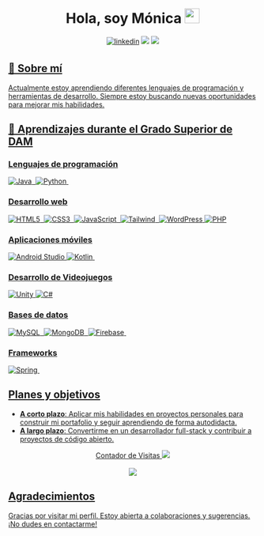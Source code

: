 <div align="center">
  <h1 align="center">Hola, soy Mónica <img src="https://github.com/abdoachhoubi/abdoachhoubi/blob/main/gifs/Hi.gif" width="30"> </h1>
  <a href="https://www.linkedin.com/in/monica-pc"><img src=https://img.shields.io/badge/linkedin-%2300acee.svg?color=405DE6&style=for-the-badge&logo=linkedin&logoColor=white alt=linkedin style="margin-bottom: 5px;" /></a>
  <a href="mailto:monicapc.dev@gmail.com"><img src="https://img.shields.io/badge/-Gmail-D14836?style=for-the-badge&logo=Gmail&logoColor=white"/></a>
  <a href="#"><img src ="https://img.shields.io/badge/portfolio-%23.svg?&style=for-the-badge&logo=&logoColor=white%22">
</div>

## 🚀 Sobre mí
Actualmente estoy aprendiendo diferentes lenguajes de programación y herramientas de desarrollo. Siempre estoy buscando nuevas oportunidades para mejorar mis habilidades.

## 📖 Aprendizajes durante el Grado Superior de DAM
### Lenguajes de programación
  ![Java](https://img.shields.io/badge/java-%23ED8B00.svg?style=for-the-badge&logo=java&logoColor=white)&nbsp;
  ![Python](https://img.shields.io/badge/python-3670A0?style=for-the-badge&logo=python&logoColor=ffdd54)&nbsp;
### Desarrollo web
  ![HTML5](https://img.shields.io/badge/html5-%23E34F26.svg?style=for-the-badge&logo=html5&logoColor=white)&nbsp;
  ![CSS3](https://img.shields.io/badge/css3-%231572B6.svg?style=for-the-badge&logo=css3&logoColor=white)&nbsp;
  ![JavaScript](https://img.shields.io/badge/javascript-%23323330.svg?style=for-the-badge&logo=javascript&logoColor=%23F7DF1E)&nbsp;
  ![Tailwind](https://img.shields.io/badge/Tailwind_CSS-38B2AC?style=for-the-badge&logo=tailwind-css&logoColor=white)&nbsp;
  ![WordPress](https://img.shields.io/badge/WordPress-%23117AC9.svg?style=for-the-badge&logo=WordPress&logoColor=white)
  ![PHP](https://img.shields.io/badge/php-%23777BB4.svg?style=for-the-badge&logo=php&logoColor=white)
### Aplicaciones móviles
  ![Android Studio](https://img.shields.io/badge/Android%20Studio-3DDC84.svg?style=for-the-badge&logo=androidstudio&logoColor=white)
  ![Kotlin](https://img.shields.io/badge/Kotlin-0095D5?&style=for-the-badge&logo=kotlin&logoColor=white)&nbsp; 
### Desarrollo de Videojuegos
  ![Unity](https://img.shields.io/badge/Unity-100000?style=for-the-badge&logo=unity&logoColor=white)
  ![C#](https://img.shields.io/badge/c%23-%23239120.svg?style=for-the-badge&logo=c-sharp&logoColor=white)
### Bases de datos
  ![MySQL](https://img.shields.io/badge/MySQL-005C84?style=for-the-badge&logo=mysql&logoColor=white)&nbsp;
  ![MongoDB](https://img.shields.io/badge/MongoDB-%234ea94b.svg?style=for-the-badge&logo=mongodb&logoColor=white)&nbsp;
  ![Firebase](https://img.shields.io/badge/firebase-ffca28?style=for-the-badge&logo=firebase&logoColor=black)&nbsp;
### Frameworks
  ![Spring](https://img.shields.io/badge/spring-%236DB33F.svg?style=for-the-badge&logo=spring&logoColor=white)&nbsp;
## Planes y objetivos
- **A corto plazo**: Aplicar mis habilidades en proyectos personales para construir mi portafolio y seguir aprendiendo de forma autodidacta.
- **A largo plazo**: Convertirme en un desarrollador full-stack y contribuir a proyectos de código abierto.

<div align="center">
  Contador de Visitas
<img src="https://raw.githubusercontent.com/saadeghi/saadeghi/master/dino.gif" /><br><br>
<img src="https://profile-counter.glitch.me/Monicapc-dev/count.svg" />
</div>

## Agradecimientos
Gracias por visitar mi perfil. Estoy abierta a colaboraciones y sugerencias. ¡No dudes en contactarme!
